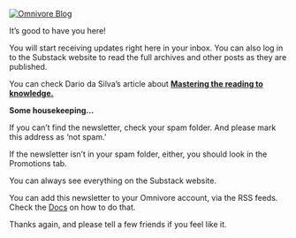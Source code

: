 [![Omnivore Blog](https://proxy-prod.omnivore-image-cache.app/196x196,skwYbbJ-KYiIxvltzWWWVedFhgKRFKC0P-sjmkExXKBQ/https://substackcdn.com/image/fetch/w_196,h_196,c_fill,f_auto,q_auto:good,fl_progressive:steep/https%3A%2F%2Fbucketeer-e05bbc84-baa3-437e-9518-adb32be77984.s3.amazonaws.com%2Fpublic%2Fimages%2F052c15c4-ecfd-4d32-87db-13bcac9afad5_512x512.png)](https://email.mg-d1.substack.com/c/eJxUkEtuwyAQQE9jdrHwgMEsWHTR3CErC%5FDYoeVjYUib21dWVanR7N5onp7GmYpbLk-9FsTLFwaXI5JFM2Xp5ARBPchBilFwIQhG48O8YcJiKi6zqf-2E0hy10pSwZSRBgWsCoyknFmmFJUjGD4a4jVQ4FScwyUfe9YjsoFZwWAVbGKr7C0X9-cqZcdp3C7L0B%5FNHtW4z97lSPwxn7Fni66lIQn6Xut-dOytg2sHVxvy1ueY%5FCMX7M2-k73Z2eUYW%5FL1OWMyNuDye7w3G7wz1ec0-0WPVIGYSNGphcDUqAAu8y1-vLvhhh2nPtn8%5FSo%5Fml1yND7pP3zS-vrRdmA5%5FcBB8lEoRR4afgIAAP%5F%5FIGl6%5FA)

It’s good to have you here!

You will start receiving updates right here in your inbox. You can also log in to the Substack website to read the full archives and other posts as they are published.

You can check Dario da Silva’s article about **[Mastering the reading to knowledge.](https://email.mg-d1.substack.com/c/eJxUkMuK3TAMhp8m3iU4smMnCy-66HmHWQVflMQdX4Jjz-l5-5KWwhyEQHwC6eO3uuKey0ttBbF%5FYrA5InGKLYbOVhBUoxylmAQXgmDUPqw7Jiy6olt1%5FbadQZJDWWHliI4a5yhd7LZpiU5aCmIDLikjXgEFTsVdXPJpYAMiG5kRDDbBZrbJwXBxvDYpO07j3rtxuJq5qrafg82R-Gu9ZW8XVUtDEtRR63l17EcHjw4eJuR9yDH5r1xw0OfZwePuqK-Kxae9rwf2BbX7O-f-M-VnQLcjOZtZbY6xJV9fKyZtArp%5FX85mgre6-pxW79REFxAzKSq1ENgyLQD9-hF%5F%5FbTjB3ac-mTy7zcLcjXjctQ-qf%5F4pvU9-nZhue8DB8knsSzkS8GfAAAA%5F%5F%5FapIsi)**

**Some housekeeping…**

If you can’t find the newsletter, check your spam folder. And please mark this address as ‘not spam.’

If the newsletter isn’t in your spam folder, either, you should look in the Promotions tab.

You can always see everything on the Substack website.

You can add this newsletter to your Omnivore account, via the RSS feeds. Check the [Docs](https://email.mg-d1.substack.com/c/eJxUkLuu3CAQQL%5FGdItgwLAuKFJk%5F-FWFo9hl4SHZeAm-%5FeRFUXK1XRnpDNH4-3AZzvfJp6It1-YfStIghGbY3evCBquuVarkkoRLDbl%5FYkVTzsw7Hb8t72DJi%5FjVm6jW2UMUjgUAVR0jAXOrRAg0ZNkgIFk6hqp5UoFRRRcOCUgKnEXUVMn1esdtV4kK89b4LRP14f1P6lvhaS-X7FXixnnRJLNa4yjL-LbAo8FHqH5Tlup6bOdSO1xLPCYPdXnAo-IGDp9jZLJMd3uWymzpvHesVqXMfw1HtPl5O1Ire4pmJVtoO7kNHXmLLZ1A7jtH-XHd88%5FcJEsVdd-f7lI-nShFZuq-YcvOr6-eXY8Lz9I0HJV20Y-DfwJAAD%5F%5F93fg3c) on how to do that.

Thanks again, and please tell a few friends if you feel like it.